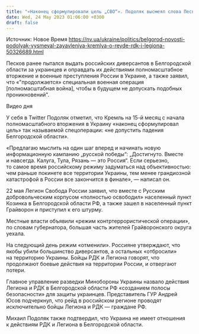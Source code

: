 ```yaml
---
title: "«Наконец сформулировали цель „СВО“». Подоляк высмеял слова Пескова о боях в Белгородской области"
date: Wed, 24 May 2023 01:06:00 +0300
draft: false
---
```

Источник: Новое Время https://nv.ua/ukraine/politics/belgorod-novosti-podolyak-vysmeyal-zayavleniya-kremlya-o-reyde-rdk-i-legiona-50326689.html


 Песков ранее пытался выдать российских диверсантов в Белгородской области за украинцев и оправдать их действиями полномасштабное вторжение и военные преступления России в Украине, а также заявил, что «"продолжается» специальная военная операция [полномасштабная война], чтобы в будущем не допускать подобных проникновений".

  Видео дня    

У себя в Twitter Подоляк отметил, что Кремль на 15-й месяц с начала полномасштабного вторжения в Украину «наконец сформулировал цель» так называемой спецоперации: «не допустить падения Белгородской области».

«Предлагаю мыслить на один шаг вперед и начинать новую информационную кампанию „русской победы“: „Достигнуто. Вместе и навсегда. Калуга, Тула, Рязань — это Россия“. Если серьезно, то самое время российскому режиму задуматься над объективностью: чем раньше покинете все территории Украины, тем менее грандиозной катастрофой в России все закончится в финале», — написал он.

22 мая Легион Свобода России заявил, что вместе с Русским добровольческим корпусом «полностью освободил» населенный пункт Козинка в Белгородской области РФ, а также зашел в населенный пункт Грайворон и приступил к его штурму.

Местные власти объявили «режим контртеррористической операции», по словам губернатора, большая часть жителей Грайворонского округа уехала.

На следующий день режим «отменили». Россияне утверждают, что якобы убили большинство диверсантов, а остальных «отбросили» на территорию Украины. Бойцы РДК и Легиона говорят, что продолжают боевые действия на территории России, и отвергают потери.

Главное управление разведки Минобороны Украины назвало действия Легиона и РДК в Белгородской области РФ «созданием полосы безопасности» для защиты украинцев. Представитель ГУР Андрей Юсов подчеркнул, что рейд в российском регионе проводят исключительно бойцы Легиона и РДК — граждане РФ.

Михаил Подоляк также подтвердил, что Украина не имеет отношения к действиям РДК и Легиона в Белгородской области.

